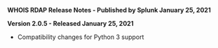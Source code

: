 **WHOIS RDAP Release Notes - Published by Splunk January 25, 2021**


**Version 2.0.5 - Released January 25, 2021**

* Compatibility changes for Python 3 support
